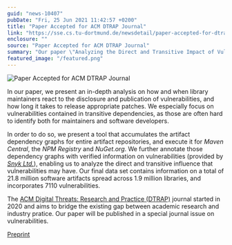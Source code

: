 ```yaml
---
guid: "news-10407"
pubDate: "Fri, 25 Jun 2021 11:42:57 +0200"
title: "Paper Accepted for ACM DTRAP Journal"
link: "https://sse.cs.tu-dortmund.de/newsdetail/paper-accepted-for-dtrap21-journal-10407/"
enclosure: ""
source: "Paper Accepted for ACM DTRAP Journal"
summary: "Our paper \"Analyzing the Direct and Transitive Impact of Vulnerabilities onto Different Artifact Repositories\" will be part of ACM DTRAP's special issue on vulnerabilities"
featured_image: "/featured.png"
---
```

![Paper Accepted for ACM DTRAP Journal](/featured.png)

In our paper, we present an in-depth analysis on how and when library maintainers react to the disclosure and publication of vulnerabilities, and how long it takes to release appropriate patches. We especially focus on vulnerabilities contained in transitive dependencies, as those are often hard to identify both for maintainers and software developers.

In order to do so, we present a tool that accumulates the artifact dependency graphs for entire artifact repositories, and execute it for *Maven Central*, the *NPM Registry* and *NuGet.org*. We further annotate those dependency graphs with verified information on vulnerabilities (provided by [*Snyk Ltd.*](https://snyk.io/)), enabling us to analyze the direct and transitive influence that vulnerabilities may have. Our final data set contains information on a total of 21.8 million software artifacts spread across 1.9 million libraries, and incorporates 7110 vulnerabilities.

The [ACM Digital Threats: Research and Practice (DTRAP)](https://dl.acm.org/journal/dtrap) journal started in 2020 and aims to bridge the existing gap between academic research and industry pratice. Our paper will be published in a special journal issue on vulnerabilities.

[Preprint](/storages/sse-cs/r/Publications/Preprints/vuln_impact_analysis.pdf)
